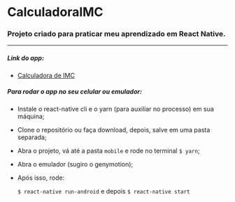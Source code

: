 # CalculadoraIMC

### Projeto criado para praticar meu aprendizado em React Native.

---

##### Link do app:

  - [Calculadora de IMC](https://drive.google.com/open?id=1XfY17qKEqGMthunQa01_Op86wOZa6kVR)

##### Para rodar o app no seu celular ou emulador:

  - Instale o react-native cli e o yarn (para auxiliar no processo) em sua máquina;
  
  - Clone o repositório ou faça download, depois, salve em uma pasta separada;
  
  - Abra o projeto, vá até a pasta `mobile` e rode no terminal `$ yarn`;
  
  - Abra o emulador (sugiro o genymotion);
  
  - Após isso, rode:
      
      `$ react-native run-android` e depois `$ react-native start`
